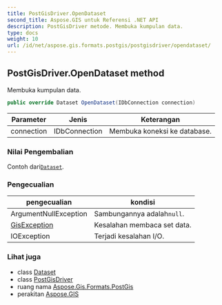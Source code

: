 ```yaml
---
title: PostGisDriver.OpenDataset
second_title: Aspose.GIS untuk Referensi .NET API
description: PostGisDriver metode. Membuka kumpulan data.
type: docs
weight: 10
url: /id/net/aspose.gis.formats.postgis/postgisdriver/opendataset/
---
```

## PostGisDriver.OpenDataset method

Membuka kumpulan data.

```csharp
public override Dataset OpenDataset(IDbConnection connection)
```

| Parameter | Jenis | Keterangan |
| --- | --- | --- |
| connection | IDbConnection | Membuka koneksi ke database. |

### Nilai Pengembalian

Contoh dari[`Dataset`](../../../aspose.gis/dataset/).

### Pengecualian

| pengecualian | kondisi |
| --- | --- |
| ArgumentNullException | Sambungannya adalah`null`. |
| [GisException](../../../aspose.gis/gisexception/) | Kesalahan membaca set data. |
| IOException | Terjadi kesalahan I/O. |

### Lihat juga

* class [Dataset](../../../aspose.gis/dataset/)
* class [PostGisDriver](../)
* ruang nama [Aspose.Gis.Formats.PostGis](../../postgisdriver/)
* perakitan [Aspose.GIS](../../../)



